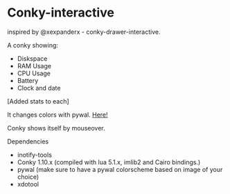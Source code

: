 # Conky-interactive
inspired by @xexpanderx - conky-drawer-interactive.

A conky showing:

* Diskspace
* RAM Usage
* CPU Usage
* Battery
* Clock and date

[Added stats to each]



It changes colors with pywal.
[Here!](https://github.com/dylanaraps/pywal)

Conky shows itself by mouseover. 

Dependencies

* inotify-tools
* Conky 1.10.x (compiled with lua 5.1.x, imlib2 and Cairo bindings.)
* pywal (make sure to have a pywal colorscheme based on image of your choice)
* xdotool


